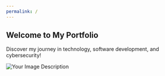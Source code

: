 ```yaml
---
permalink: /
---
```


<head>
    <link rel="stylesheet" type="text/css" href="assets/css/styles.css">
</head>

<section class="content-section">
    <div class="content">
        <h2>Welcome to My Portfolio</h2>
        <p>Discover my journey in technology, software development, and cybersecurity!</p>
        <img src="assets/images/your-image.jpg" alt="Your Image Description" class="portfolio-image"> <!-- Add your image here -->
    </div>
</section>

<!-- The rest of your content remains unchanged -->
